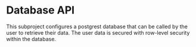 # Database API

This subproject configures a postgrest database that can be called by the user
to retrieve their data. The user data is secured with row-level security within
the database.
